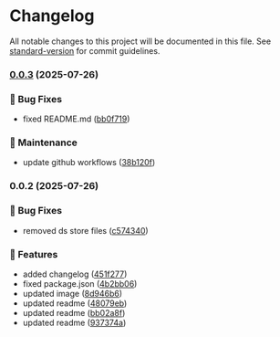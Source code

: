 # Changelog

All notable changes to this project will be documented in this file. See [standard-version](https://github.com/conventional-changelog/standard-version) for commit guidelines.

### [0.0.3](https://github.com/getracky/bounce-ui/compare/v0.0.2...v0.0.3) (2025-07-26)


### 🐛 Bug Fixes

* fixed README.md ([bb0f719](https://github.com/getracky/bounce-ui/commit/bb0f719dea8d6f8feb13dec734941afea830deb6))


### 🔧 Maintenance

* update github workflows ([38b120f](https://github.com/getracky/bounce-ui/commit/38b120f034564aa8f1cf233b8c20e454d9dcc9fe))

### 0.0.2 (2025-07-26)


### 🐛 Bug Fixes

* removed ds store files ([c574340](https://github.com/getracky/bounce-ui/commit/c57434040f3a16032daa2414f2117db94a968d0a))


### 🚀 Features

* added changelog ([451f277](https://github.com/getracky/bounce-ui/commit/451f277a6e5e5486cc75f3832d116c3f083ef5ac))
* fixed package.json ([4b2bb06](https://github.com/getracky/bounce-ui/commit/4b2bb0688eba0d6bf0c9b5e6916e09ce1b6ae86d))
* updated image ([8d946b6](https://github.com/getracky/bounce-ui/commit/8d946b697992cacea2f15d8ef2880dfa8b93b940))
* updated readme ([48079eb](https://github.com/getracky/bounce-ui/commit/48079ebe3459e947b1fb940a34b9121ed68173d0))
* updated readme ([bb02a8f](https://github.com/getracky/bounce-ui/commit/bb02a8fa816e86d43a24d9147a5ea185319d7b86))
* updated readme ([937374a](https://github.com/getracky/bounce-ui/commit/937374a3f91b0a9faaf4b82a176a6bbd16c6c39a))
